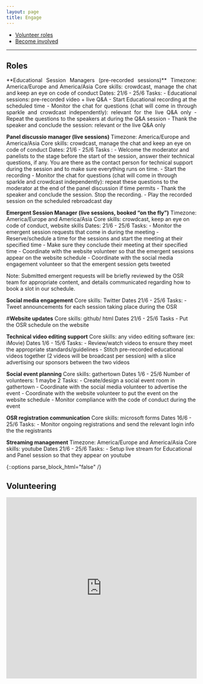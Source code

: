```yaml
---
layout: page
title: Engage
---
```


- [Volunteer roles](#Roles)
- [Become involved](#Volunteering)

---


## Roles

<p align="justify">
**Educational Session Managers (pre-recorded sessions)** 
  Timezone: America/Europe and America/Asia
  Core skills: crowdcast, manage the chat and keep an eye on code of conduct
  Dates: 21/6 - 25/6
  Tasks: 
    - Educational sessions: pre-recorded video + live Q&A 
    - Start Educational recording at the scheduled time
    - Monitor the chat for questions (chat will come in through sparkle and crowdcast independently): relevant for the live Q&A only
    - Repeat the questions to the speakers at during the Q&A session
    - Thank the speaker and conclude the session: relevant or the live Q&A only

</p>
<p align="justify">

**Panel discussio manager (live sessions)**
  Timezone: America/Europe and America/Asia
  Core skills: crowdcast, manage the chat and keep an eye on code of conduct
  Dates: 21/6 - 25/6
  Tasks :
    - Welcome the moderator and panelists to the stage before the start of the session, answer their technical questions, if any. You are there as the contact person for technical support during the session and to make sure everything runs on time.
    - Start the recording
    - Monitor the chat for questions (chat will come in through sparkle and crowdcast independently): repeat these questions to the moderator at the end of the panel discussion if time permits
    - Thank the speaker and conclude the session. Stop the recording.
    - Play the recorded session on the scheduled rebroadcast day

</p>
<p align="justify">

**Emergent Session Manager (live sessions, booked “on the fly”)** 
  Timezone: America/Europe and America/Asia
  Core skills: crowdcast, keep an eye on code of conduct, website skills
  Dates: 21/6 - 25/6
  Tasks:
    - Monitor the emergent session requests that come in during the meeting 
    - Reserve/schedule a time for the sessions and start the meeting at their specified time
    - Make sure they conclude their meeting at their specified time
    - Coordinate with the website volunteer so that the emergent sessions appear on the website schedule
    - Coordinate with the social media engagement volunteer so that the emergent session gets tweeted

</p>
<p align="justify">

Note: Submitted emergent requests will be briefly reviewed by the OSR team for appropriate content, and details communicated regarding how to book a slot in our schedule.

</p>
<p align="justify">

**Social media engagement**
  Core skills: Twitter
  Dates 21/6 - 25/6
  Tasks:
    - Tweet announcements for each session taking place during the OSR

</p>
<p align="justify">

#**Website updates**
Core skills: github/ html 
Dates 21/6 - 25/6
Tasks
    - Put the OSR schedule on the website

</p>
<p align="justify">

**Technical video editing support**
  Core skills: any video editing software (ex: iMovie)
  Dates 1/6 - 15/6
  Tasks:
    - Review/watch videos to ensure they meet the appropriate standards/guidelines
    - Stitch pre-recorded educational videos together (2 videos will be broadcast per session) with a slice advertising our sponsors between the two videos

</p>
<p align="justify">

**Social event planning**
  Core skills: gathertown
  Dates 1/6 - 25/6
  Number of volunteers: 1 maybe 2 
  Tasks:
    - Create/design a social event room in gathertown
    - Coordinate with the social media volunteer to advertise the event
    - Coordinate with the website volunteer to put the event on the website schedule
    - Monitor compliance with the code of conduct during the event

</p>
<p align="justify">

**OSR registration communication**
  Core skills: microsoft forms
  Dates 16/6 - 25/6
  Tasks:
    - Monitor ongoing registrations and send the relevant login info the the registrants

</p>
<p align="justify">

**Streaming management**
  Timezone: America/Europe and America/Asia
  Core skills: youtube
  Dates 21/6 - 25/6
  Tasks:
    - Setup live stream for Educational and Panel session so that they appear on youtube 

</p>
{::options parse_block_html="false" /}

<br>

## Volunteering
<iframe width="640px" height= "480px" src= "https://forms.office.com/Pages/ResponsePage.aspx?id=DQSIkWdsW0yxEjajBLZtrQAAAAAAAAAAAAMAAC9pqdJUNUhXUk5NNU1EUU42UllOUExWODRHU1g3SS4u&embed=true" frameborder= "0" marginwidth= "0" marginheight= "0" style= "border: none; max-width:100%; max-height:100vh" allowfullscreen webkitallowfullscreen mozallowfullscreen msallowfullscreen> </iframe>
